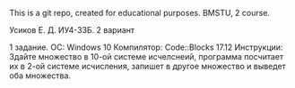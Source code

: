 This is a git repo, created for educational purposes. BMSTU, 2 course.

Усиков Е. Д. ИУ4-33Б. 2 вариант

1 задание. ОС: Windows 10 Компилятор: Сode::Blocks 17.12 Инструкции: Здайте множество в 10-ой системе исчелснеий, программа посчитает их в 2-ой системе исчисления, запишет в другое множество и выведет оба множества.
